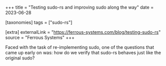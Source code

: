 +++
title = "Testing sudo-rs and improving sudo along the way"
date = 2023-06-28

[taxonomies]
tags = ["sudo-rs"]

[extra]
externalLink = "https://ferrous-systems.com/blog/testing-sudo-rs"
source = "Ferrous Systems"
+++

Faced with the task of re-implementing sudo, one of the questions that came up early on was: how do we verify that sudo-rs behaves just like the original sudo?

<!-- more -->